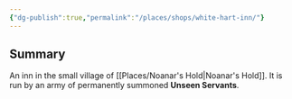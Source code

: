 ```yaml
---
{"dg-publish":true,"permalink":"/places/shops/white-hart-inn/"}
---
```


## Summary
An inn in the small village of [[Places/Noanar's Hold\|Noanar's Hold]]. It is run by an army of permanently summoned **Unseen Servants**.